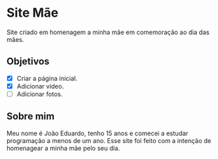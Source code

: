 # Site Mãe
 Site criado em homenagem a minha mãe em comemoração ao dia das mães.

## Objetivos
 -[X] Criar a página inicial.
 -[X] Adicionar vídeo.
 -[ ] Adicionar fotos.

## Sobre mim
 Meu nome é João Eduardo, tenho 15 anos e comecei a estudar programação a menos de um ano. Esse site foi feito com a intenção de homenagear a minha mãe pelo seu dia.
